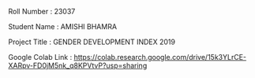 Roll Number       : 23037

Student Name      :  AMISHI BHAMRA

Project Title     :   GENDER DEVELOPMENT INDEX 2019

Google Colab Link :  https://colab.research.google.com/drive/15k3YLrCE-XARpv-FD0jM5nk_q8KPVtvP?usp=sharing
